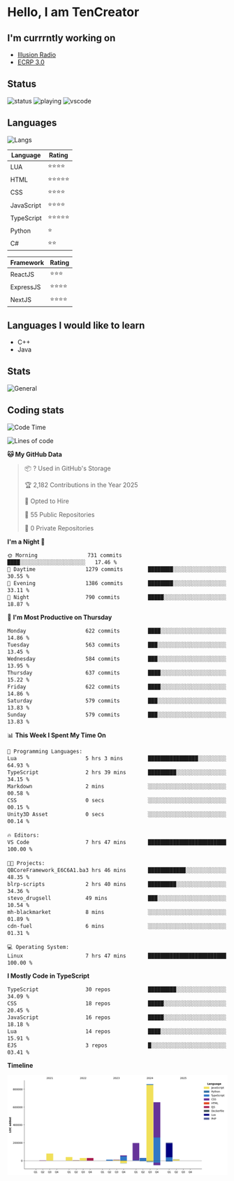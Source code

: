 # Hello, I am TenCreator

## I'm currrntly working on
- [Illusion Radio](https://illusionradio.co.uk/)
- [ECRP 3.0](http://github.com/Emerald-Coast-Roleplay/)

## Status
![status](https://api.statusbadges.me/badge/status/518334475038359555?simple=true&style=for-the-badge)
![playing](https://api.statusbadges.me/badge/playing/518334475038359555?style=for-the-badge)
![vscode](https://api.statusbadges.me/badge/vscode/518334475038359555?style=for-the-badge)

## Languages
![Langs](https://github-readme-stats.vercel.app/api/top-langs/?username=tencreator&layout=compact&theme=radical)


|Language|Rating|
|--------|------|
|LUA|⭐️⭐️⭐️⭐️|
|HTML|⭐️⭐️⭐️⭐️⭐️|
|CSS|⭐️⭐️⭐️⭐️|
|JavaScript|⭐️⭐️⭐️⭐️|
|TypeScript|⭐️⭐️⭐️⭐️⭐️|
|Python|⭐️|
|C#|⭐️⭐️ |

|Framework|Rating|
|--------|------|
|ReactJS|⭐️⭐️⭐|
|ExpressJS|⭐️⭐️⭐️⭐️|
|NextJS|⭐️⭐️⭐⭐️|

## Languages I would like to learn
- C++
- Java

## Stats
![General](https://github-readme-stats.vercel.app/api?username=tencreator&show_icons=true&theme=radical)

## Coding stats

<!--START_SECTION:waka-->
![Code Time](http://img.shields.io/badge/Code%20Time-536%20hrs%2058%20mins-blue)

![Lines of code](https://img.shields.io/badge/From%20Hello%20World%20I%27ve%20Written-2.2%20million%20lines%20of%20code-blue)

**🐱 My GitHub Data** 

> 📦 ? Used in GitHub's Storage 
 > 
> 🏆 2,182 Contributions in the Year 2025
 > 
> 💼 Opted to Hire
 > 
> 📜 55 Public Repositories 
 > 
> 🔑 0 Private Repositories 
 > 
**I'm a Night 🦉** 

```text
🌞 Morning                731 commits         ████░░░░░░░░░░░░░░░░░░░░░   17.46 % 
🌆 Daytime                1279 commits        ████████░░░░░░░░░░░░░░░░░   30.55 % 
🌃 Evening                1386 commits        ████████░░░░░░░░░░░░░░░░░   33.11 % 
🌙 Night                  790 commits         █████░░░░░░░░░░░░░░░░░░░░   18.87 % 
```
📅 **I'm Most Productive on Thursday** 

```text
Monday                   622 commits         ████░░░░░░░░░░░░░░░░░░░░░   14.86 % 
Tuesday                  563 commits         ███░░░░░░░░░░░░░░░░░░░░░░   13.45 % 
Wednesday                584 commits         ███░░░░░░░░░░░░░░░░░░░░░░   13.95 % 
Thursday                 637 commits         ████░░░░░░░░░░░░░░░░░░░░░   15.22 % 
Friday                   622 commits         ████░░░░░░░░░░░░░░░░░░░░░   14.86 % 
Saturday                 579 commits         ███░░░░░░░░░░░░░░░░░░░░░░   13.83 % 
Sunday                   579 commits         ███░░░░░░░░░░░░░░░░░░░░░░   13.83 % 
```


📊 **This Week I Spent My Time On** 

```text
💬 Programming Languages: 
Lua                      5 hrs 3 mins        ████████████████░░░░░░░░░   64.93 % 
TypeScript               2 hrs 39 mins       █████████░░░░░░░░░░░░░░░░   34.15 % 
Markdown                 2 mins              ░░░░░░░░░░░░░░░░░░░░░░░░░   00.58 % 
CSS                      0 secs              ░░░░░░░░░░░░░░░░░░░░░░░░░   00.15 % 
Unity3D Asset            0 secs              ░░░░░░░░░░░░░░░░░░░░░░░░░   00.14 % 

🔥 Editors: 
VS Code                  7 hrs 47 mins       █████████████████████████   100.00 % 

🐱‍💻 Projects: 
QBCoreFramework_E6C6A1.ba3 hrs 46 mins       ████████████░░░░░░░░░░░░░   48.35 % 
blrp-scripts             2 hrs 40 mins       █████████░░░░░░░░░░░░░░░░   34.36 % 
stevo_drugsell           49 mins             ███░░░░░░░░░░░░░░░░░░░░░░   10.54 % 
mh-blackmarket           8 mins              ░░░░░░░░░░░░░░░░░░░░░░░░░   01.89 % 
cdn-fuel                 6 mins              ░░░░░░░░░░░░░░░░░░░░░░░░░   01.31 % 

💻 Operating System: 
Linux                    7 hrs 47 mins       █████████████████████████   100.00 % 
```

**I Mostly Code in TypeScript** 

```text
TypeScript               30 repos            █████████░░░░░░░░░░░░░░░░   34.09 % 
CSS                      18 repos            █████░░░░░░░░░░░░░░░░░░░░   20.45 % 
JavaScript               16 repos            █████░░░░░░░░░░░░░░░░░░░░   18.18 % 
Lua                      14 repos            ████░░░░░░░░░░░░░░░░░░░░░   15.91 % 
EJS                      3 repos             █░░░░░░░░░░░░░░░░░░░░░░░░   03.41 % 
```



**Timeline**

![Lines of Code chart](https://raw.githubusercontent.com/tencreator/tencreator/main/assets/bar_graph.png)


<!--END_SECTION:waka-->
